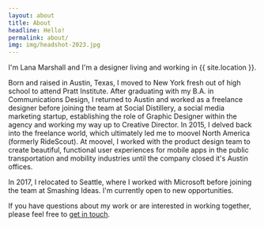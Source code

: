 ```yaml
---
layout: about
title: About
headline: Hello!
permalink: about/
img: img/headshot-2023.jpg
---
```


I'm Lana Marshall and I'm a designer living and working in {{ site.location }}.

Born and raised in Austin, Texas, I moved to New York fresh out of high school to attend Pratt Institute. After graduating with my B.A. in Communications Design, I returned to Austin and worked as a freelance designer before joining the team at Social Distillery, a social media marketing startup, establishing the role of Graphic Designer within the agency and working my way up to Creative Director. In 2015, I delved back into the freelance world, which ultimately led me to moovel North America (formerly RideScout). At moovel, I worked with the product design team to create beautiful, functional user experiences for mobile apps in the public transportation and mobility industries until the company closed it's Austin offices. 

In 2017, I relocated to Seattle, where I worked with Microsoft before joining the team at Smashing Ideas. I'm currently open to new opportunities.

If you have questions about my work or are interested in working together, please feel free to <a href="/contact/">get in touch</a>.